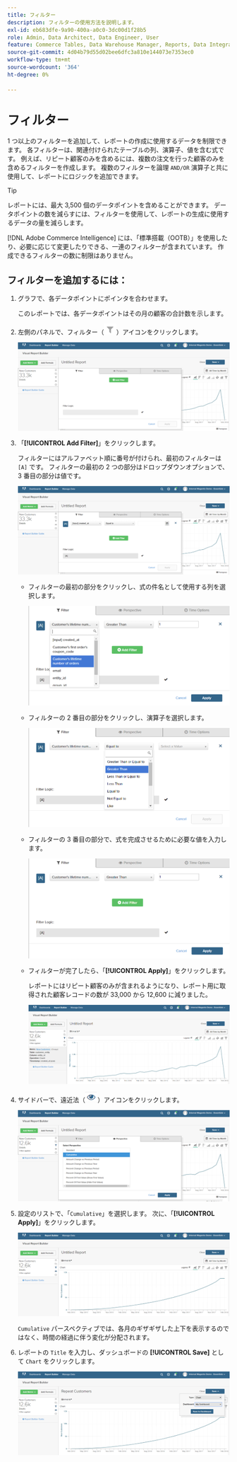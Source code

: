 ```yaml
---
title: フィルター
description: フィルターの使用方法を説明します。
exl-id: eb683dfe-9a90-400a-a0c0-3dc00d1f28b5
role: Admin, Data Architect, Data Engineer, User
feature: Commerce Tables, Data Warehouse Manager, Reports, Data Integration
source-git-commit: 4d04b79d55d02bee6dfc3a810e144073e7353ec0
workflow-type: tm+mt
source-wordcount: '364'
ht-degree: 0%

---
```


# フィルター

1 つ以上のフィルターを追加して、レポートの作成に使用するデータを制限できます。 各フィルターは、関連付けられたテーブルの列、演算子、値を含む式です。 例えば、リピート顧客のみを含めるには、複数の注文を行った顧客のみを含めるフィルターを作成します。 複数のフィルターを論理 `AND/OR` 演算子と共に使用して、レポートにロジックを追加できます。

>[!TIP]
>
>レポートには、最大 3,500 個のデータポイントを含めることができます。 データポイントの数を減らすには、フィルターを使用して、レポートの生成に使用するデータの量を減らします。

[!DNL Adobe Commerce Intelligence] には、「標準搭載（OOTB）」を使用したり、必要に応じて変更したりできる、一連のフィルターが含まれています。 作成できるフィルターの数に制限はありません。

## フィルターを追加するには：

1. グラフで、各データポイントにポインタを合わせます。

   このレポートでは、各データポイントはその月の顧客の合計数を示します。

1. 左側のパネルで、フィルター（![&#x200B; フィルターアイコン &#x200B;](../../assets/magento-bi-btn-filter.png)）アイコンをクリックします。

   ![&#x200B; フィルターを追加 &#x200B;](../../assets/magento-bi-report-builder-filter-add.png)

1. 「**[!UICONTROL Add Filter]**」をクリックします。

   フィルターにはアルファベット順に番号が付けられ、最初のフィルターは `[A]` です。 フィルターの最初の 2 つの部分はドロップダウンオプションで、3 番目の部分は値です。

   ![&#x200B; フィルターの追加オプションを表示するフィルターインターフェイス &#x200B;](../../assets/magento-bi-report-builder-filter-add-a.png)

   * フィルターの最初の部分をクリックし、式の件名として使用する列を選択します。

     ![&#x200B; フィルターの最初の部分を選択 &#x200B;](../../assets/magento-bi-report-builder-filter-part1.png)

   * フィルターの 2 番目の部分をクリックし、演算子を選択します。

     ![&#x200B; 演算子の選択 &#x200B;](../../assets/magento-bi-report-builder-filter-part2.png)

   * フィルターの 3 番目の部分で、式を完成させるために必要な値を入力します。

     ![&#x200B; 値を入力 &#x200B;](../../assets/magento-bi-report-builder-filter-part3.png)

   * フィルターが完了したら、「**[!UICONTROL Apply]**」をクリックします。

     レポートにはリピート顧客のみが含まれるようになり、レポート用に取得された顧客レコードの数が 33,000 から 12,600 に減りました。

     ![&#x200B; フィルター済み報告書 &#x200B;](../../assets/magento-bi-report-builder-filter-report.png)<!--{: .zoom}-->

1. サイドバーで、遠近法（![&#x200B; 遠近法アイコン &#x200B;](../../assets/magento-bi-btn-perspective.png)）アイコンをクリックします。

   ![&#x200B; 分析観点 &#x200B;](../../assets/magento-bi-report-builder-filter-perspective.png)<!--{: .zoom}-->

1. 設定のリストで、「`Cumulative`」を選択します。 次に、「**[!UICONTROL Apply]**」をクリックします。

   ![&#x200B; 累積的な視点 &#x200B;](../../assets/magento-bi-report-builder-filter-perspective-cumulative.png)

   `Cumulative` パースペクティブでは、各月のギザギザした上下を表示するのではなく、時間の経過に伴う変化が分配されます。

1. レポートの `Title` を入力し、ダッシュボードの **[!UICONTROL Save]** として `Chart` をクリックします。

   ![&#x200B; ダッシュボードに保存 &#x200B;](../../assets/magento-bi-report-builder-filter-perspective-cumulative-save.png)
